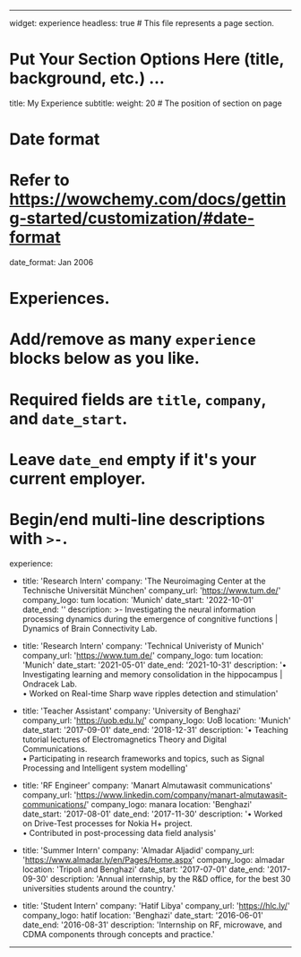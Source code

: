 ---

widget: experience
headless: true  # This file represents a page section.

# Put Your Section Options Here (title, background, etc.) ...
title: My Experience
subtitle:
weight: 20 # The position of section on page

# Date format
#   Refer to https://wowchemy.com/docs/getting-started/customization/#date-format
date_format: Jan 2006

# Experiences.
#   Add/remove as many `experience` blocks below as you like.
#   Required fields are `title`, `company`, and `date_start`.
#   Leave `date_end` empty if it's your current employer.
#   Begin/end multi-line descriptions with `>-`.
experience:
  - title: 'Research Intern'
    company: 'The Neuroimaging Center at the Technische Universität München'
    company_url: 'https://www.tum.de/'
    company_logo: tum
    location: 'Munich'
    date_start: '2022-10-01'
    date_end: ''
    description: >-
        Investigating the neural information processing dynamics during the emergence of congnitive functions | Dynamics of Brain Connectivity Lab.
                
  - title: 'Research Intern'
    company: 'Technical Univeristy of Munich'
    company_url: 'https://www.tum.de/'
    company_logo: tum
    location: 'Munich'
    date_start: '2021-05-01'
    date_end: '2021-10-31'
    description: '• Investigating learning and memory consolidation in the hippocampus | Ondracek Lab.
    <br />
    • Worked on Real-time Sharp wave ripples detection and stimulation'


  - title: 'Teacher Assistant'
    company: 'University of Benghazi'
    company_url: 'https://uob.edu.ly/'
    company_logo: UoB
    location: 'Munich'
    date_start: '2017-09-01'
    date_end: '2018-12-31'
    description: '• Teaching tutorial lectures of Electromagnetics Theory and Digital Communications.
    <br />
    • Participating in research frameworks and topics, such as Signal Processing and Intelligent system modelling'

  - title: 'RF Engineer'
    company: 'Manart Almutawasit communications'
    company_url: 'https://www.linkedin.com/company/manart-almutawasit-communications/'
    company_logo: manara
    location: 'Benghazi'
    date_start: '2017-08-01'
    date_end: '2017-11-30'
    description: '• Worked on Drive-Test processes for Nokia H+ project.
    <br />
    • Contributed in post-processing data field analysis'    

  - title: 'Summer Intern'
    company: 'Almadar Aljadid'
    company_url: 'https://www.almadar.ly/en/Pages/Home.aspx'
    company_logo: almadar
    location: 'Tripoli and Benghazi'
    date_start: '2017-07-01'
    date_end: '2017-09-30'
    description: 'Annual internship, by the R&D office, for the best 30 universities students around the country.'

  - title: 'Student Intern'
    company: 'Hatif Libya'
    company_url: 'https://hlc.ly/'
    company_logo: hatif
    location: 'Benghazi'
    date_start: '2016-06-01'
    date_end: '2016-08-31'
    description: 'Internship on RF, microwave, and CDMA components through concepts and practice.'


---